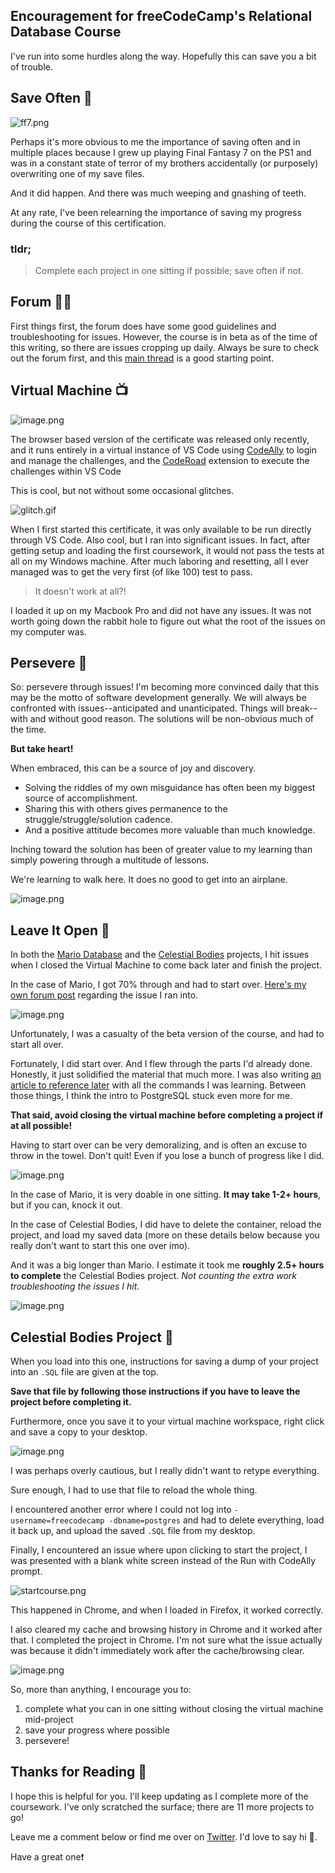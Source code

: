 ## Encouragement for freeCodeCamp's Relational Database Course

I've run into some hurdles along the way. Hopefully this can save you a bit of trouble.

## Save Often 💾

![ff7.png](https://cdn.hashnode.com/res/hashnode/image/upload/v1649758987657/OeYshqSDQ.png)

Perhaps it's more obvious to me the importance of saving often and in multiple places because I grew up playing Final Fantasy 7 on the PS1 and was in a constant state of terror of my brothers accidentally (or purposely) overwriting one of my save files.

And it did happen. And there was much weeping and gnashing of teeth.

At any rate, I've been relearning the importance of saving my progress during the course of this certification. 

### tldr;

> Complete each project in one sitting if possible; save often if not.

## Forum 🙋‍♀️

First things first, the forum does have some good guidelines and troubleshooting for issues. However, the course is in beta as of the time of this writing, so there are issues cropping up daily. Always be sure to check out the forum first, and this [main thread](https://forum.freecodecamp.org/t/running-the-relational-database-curriculum-in-your-browser/500231) is a good starting point.

## Virtual Machine 📺


![image.png](https://cdn.hashnode.com/res/hashnode/image/upload/v1649709308226/hCJHgr3R1.png)

The browser based version of the certificate was released only recently, and it runs entirely in a virtual instance of VS Code using [CodeAlly](https://codeally.io/) to login and manage the challenges, and the [CodeRoad](https://marketplace.visualstudio.com/items?itemName=CodeRoad.coderoad) extension to execute the challenges within VS Code

This is cool, but not without some occasional glitches.

![glitch.gif](https://cdn.hashnode.com/res/hashnode/image/upload/v1649709533538/P1i_-AP_E.gif)

When I first started this certificate, it was only available to be run directly through VS Code. Also cool, but I ran into significant issues. In fact, after getting setup and loading the first coursework, it would not pass the tests at all on my Windows machine. After much laboring and resetting, all I ever managed was to get the very first (of like 100) test to pass.

> It doesn't work at all?!

I loaded it up on my Macbook Pro and did not have any issues. It was not worth going down the rabbit hole to figure out what the root of the issues on my computer was.

## Persevere 💪

So: persevere through issues! I'm becoming more convinced daily that this may be the motto of software development generally. We will always be confronted with issues--anticipated and unanticipated. Things will break--with and without good reason. The solutions will be non-obvious much of the time. 

**But take heart!**

When embraced, this can be a source of joy and discovery. 

- Solving the riddles of my own misguidance has often been my biggest source of accomplishment. 
- Sharing this with others gives permanence to the struggle/struggle/solution cadence. 
- And a positive attitude becomes more valuable than much knowledge. 

Inching toward the solution has been of greater value to my learning than simply powering through a multitude of lessons.

We're learning to walk here. It does no good to get into an airplane.


![image.png](https://cdn.hashnode.com/res/hashnode/image/upload/v1649757510287/SW3YEOYVg.png)

## Leave It Open 📖

In both the [Mario Database](https://www.freecodecamp.org/learn/relational-database/learn-relational-databases-by-building-a-mario-database/build-a-mario-database) and the [Celestial Bodies](https://www.freecodecamp.org/learn/relational-database/build-a-celestial-bodies-database-project/build-a-celestial-bodies-database) projects, I hit issues when I closed the Virtual Machine to come back later and finish the project.

In the case of Mario, I got 70% through and had to start over. [Here's my own forum post](https://forum.freecodecamp.org/t/rdbm-course-stuck-at-mario-dbs-last-challenge/503211/4?u=sieis) regarding the issue I ran into. 

![image.png](https://cdn.hashnode.com/res/hashnode/image/upload/v1649757809647/IbQYa2TNX.png)

Unfortunately, I was a casualty of the beta version of the course, and had to start all over. 

Fortunately, I did start over. And I flew through the parts I'd already done. Honestly, it just solidified the material that much more. I was also writing [an article to reference later](https://blog.eamonncottrell.com/a-list-of-postgresql-commands-for-beginners) with all the commands I was learning. Between those things, I think the intro to PostgreSQL stuck even more for me.

**That said, avoid closing the virtual machine before completing a project if at all possible!** 

Having to start over can be very demoralizing, and is often an excuse to throw in the towel. Don't quit! Even if you lose a bunch of progress like I did. 

![image.png](https://cdn.hashnode.com/res/hashnode/image/upload/v1649759687630/On1anQ8zw.png)

In the case of Mario, it is very doable in one sitting. **It may take 1-2+ hours**, but if you can, knock it out. 

In the case of Celestial Bodies, I did have to delete the container, reload the project, and load my saved data (more on these details below because you really don't want to start this one over imo).

And it was a big longer than Mario. I estimate it took me **roughly 2.5+ hours to complete** the Celestial Bodies project. *Not counting the extra work troubleshooting the issues I hit.*

![image.png](https://cdn.hashnode.com/res/hashnode/image/upload/v1649758265946/5DUsYZyr6.png)

## Celestial Bodies Project 🌌

When you load into this one, instructions for saving a dump of your project into an `.SQL` file are given at the top. 

**Save that file by following those instructions if you have to leave the project before completing it.**

Furthermore, once you save it to your virtual machine workspace, right click and save a copy to your desktop.

![image.png](https://cdn.hashnode.com/res/hashnode/image/upload/v1649764915010/CXwSqJJBP.png)

I was perhaps overly cautious, but I really didn't want to retype everything. 

Sure enough, I had to use that file to reload the whole thing. 

I encountered another error where I could not log into `-username=freecodecamp -dbname=postgres` and had to delete everything, load it back up, and upload the saved `.SQL` file from my desktop.

Finally, I encountered an issue where upon clicking to start the project, I was presented with a blank white screen instead of the Run with CodeAlly prompt. 

![startcourse.png](https://cdn.hashnode.com/res/hashnode/image/upload/v1649765070264/edrEhWbpT.png)

This happened in Chrome, and when I loaded in Firefox, it worked correctly. 

I also cleared my cache and browsing history in Chrome and it worked after that. I completed the project in Chrome. I'm not sure what the issue actually was because it didn't immediately work after the cache/browsing clear.

![image.png](https://cdn.hashnode.com/res/hashnode/image/upload/v1649765059662/THizUd3OK.png)

So, more than anything, I encourage you to:

1. complete what you can in one sitting without closing the virtual machine mid-project
1. save your progress where possible
1. persevere!

## Thanks for Reading 🙏

I hope this is helpful for you. I'll keep updating as I complete more of the coursework. I've only scratched the surface; there are 11 more projects to go!

Leave me a comment below or find me over on [Twitter](https://twitter.com/EamonnCottrell). I'd love to say hi 👋.

Have a great one❗




